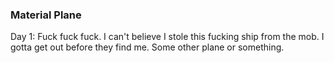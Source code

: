### Material Plane
Day 1: Fuck fuck fuck. I can't believe I stole this fucking ship from the mob. I gotta get out before they find me. Some other plane or something. 